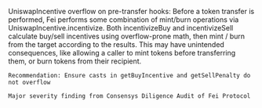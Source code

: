 UniswapIncentive overflow on pre-transfer hooks: Before a token transfer is performed, Fei performs some combination of mint/burn operations via UniswapIncentive.incentivize. Both incentivizeBuy and incentivizeSell calculate buy/sell incentives using overflow-prone math, then mint / burn from the target according to the results. This may have unintended consequences, like allowing a caller to mint tokens before transferring them, or burn tokens from their recipient.

    Recommendation: Ensure casts in getBuyIncentive and getSellPenalty do not overflow

    Major severity finding from Consensys Diligence Audit of Fei Protocol